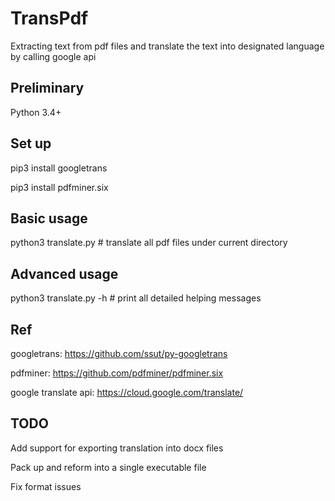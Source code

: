 # TransPdf
Extracting text from pdf files and translate the text into designated language by calling google api

## Preliminary
Python 3.4+

## Set up
pip3 install googletrans

pip3 install pdfminer.six

## Basic usage
python3 translate.py # translate all pdf files under current directory

## Advanced usage
python3 translate.py -h # print all detailed helping messages

## Ref
googletrans: https://github.com/ssut/py-googletrans

pdfminer: https://github.com/pdfminer/pdfminer.six

google translate api: https://cloud.google.com/translate/

## TODO
Add support for exporting translation into docx files

Pack up and reform into a single executable file

Fix format issues
